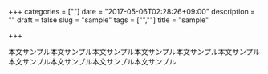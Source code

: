+++
categories = [""]
date = "2017-05-06T02:28:26+09:00"
description = ""
draft = false 
slug = "sample"
tags = ["",""]
title = "sample"

+++

本文サンプル本文サンプル本文サンプル本文サンプル本文サンプル本文サンプル本文サンプル本文サンプル本文サンプル本文サンプル
